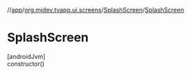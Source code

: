 //[app](../../../index.md)/[org.mjdev.tvapp.ui.screens](../index.md)/[SplashScreen](index.md)/[SplashScreen](-splash-screen.md)

# SplashScreen

[androidJvm]\
constructor()
